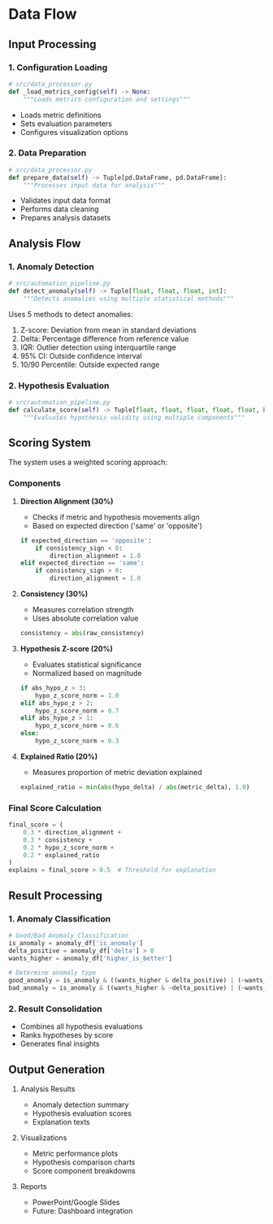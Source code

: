 # Data Flow

## Input Processing

### 1. Configuration Loading
```python
# src/data_processor.py
def _load_metrics_config(self) -> None:
    """Loads metrics configuration and settings"""
```
- Loads metric definitions
- Sets evaluation parameters
- Configures visualization options

### 2. Data Preparation
```python
# src/data_processor.py
def prepare_data(self) -> Tuple[pd.DataFrame, pd.DataFrame]:
    """Processes input data for analysis"""
```
- Validates input data format
- Performs data cleaning
- Prepares analysis datasets

## Analysis Flow

### 1. Anomaly Detection
```python
# src/automation_pipeline.py
def detect_anomaly(self) -> Tuple[float, float, float, int]:
    """Detects anomalies using multiple statistical methods"""
```
Uses 5 methods to detect anomalies:
1. Z-score: Deviation from mean in standard deviations
2. Delta: Percentage difference from reference value
3. IQR: Outlier detection using interquartile range
4. 95% CI: Outside confidence interval
5. 10/90 Percentile: Outside expected range

### 2. Hypothesis Evaluation
```python
# src/automation_pipeline.py
def calculate_score(self) -> Tuple[float, float, float, float, float, bool]:
    """Evaluates hypothesis validity using multiple components"""
```

## Scoring System
The system uses a weighted scoring approach:

### Components
1. **Direction Alignment (30%)**
   - Checks if metric and hypothesis movements align
   - Based on expected direction ('same' or 'opposite')
   ```python
   if expected_direction == 'opposite':
       if consistency_sign < 0:
           direction_alignment = 1.0
   elif expected_direction == 'same':
       if consistency_sign > 0:
           direction_alignment = 1.0
   ```

2. **Consistency (30%)**
   - Measures correlation strength
   - Uses absolute correlation value
   ```python
   consistency = abs(raw_consistency)
   ```

3. **Hypothesis Z-score (20%)**
   - Evaluates statistical significance
   - Normalized based on magnitude
   ```python
   if abs_hypo_z > 3:
       hypo_z_score_norm = 1.0
   elif abs_hypo_z > 2:
       hypo_z_score_norm = 0.7
   elif abs_hypo_z > 1:
       hypo_z_score_norm = 0.6
   else:
       hypo_z_score_norm = 0.3
   ```

4. **Explained Ratio (20%)**
   - Measures proportion of metric deviation explained
   ```python
   explained_ratio = min(abs(hypo_delta) / abs(metric_delta), 1.0)
   ```

### Final Score Calculation
```python
final_score = (
    0.3 * direction_alignment +
    0.3 * consistency +
    0.2 * hypo_z_score_norm +
    0.2 * explained_ratio
)
explains = final_score > 0.5  # Threshold for explanation
```

## Result Processing

### 1. Anomaly Classification
```python
# Good/Bad Anomaly Classification
is_anomaly = anomaly_df['is_anomaly']
delta_positive = anomaly_df['delta'] > 0
wants_higher = anomaly_df['higher_is_better']

# Determine anomaly type
good_anomaly = is_anomaly & ((wants_higher & delta_positive) | (~wants_higher & ~delta_positive))
bad_anomaly = is_anomaly & ((wants_higher & ~delta_positive) | (~wants_higher & delta_positive))
```

### 2. Result Consolidation
- Combines all hypothesis evaluations
- Ranks hypotheses by score
- Generates final insights

## Output Generation
1. Analysis Results
   - Anomaly detection summary
   - Hypothesis evaluation scores
   - Explanation texts

2. Visualizations
   - Metric performance plots
   - Hypothesis comparison charts
   - Score component breakdowns

3. Reports
   - PowerPoint/Google Slides
   - Future: Dashboard integration 
